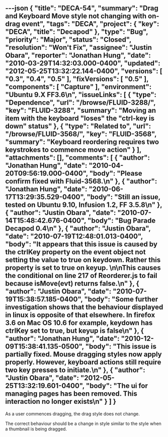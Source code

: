 ---json
{
  "title": "DECA-54",
  "summary": "Drag and Keyboard Move style not changing with on-drag event",
  "tags": "DECA",
  "project": {
    "key": "DECA",
    "title": "Decapod"
  },
  "type": "Bug",
  "priority": "Major",
  "status": "Closed",
  "resolution": "Won't Fix",
  "assignee": "Justin Obara",
  "reporter": "Jonathan Hung",
  "date": "2010-03-29T14:32:03.000-0400",
  "updated": "2012-05-25T13:32:22.144-0400",
  "versions": [
    "0.3",
    "0.4",
    "0.5"
  ],
  "fixVersions": [
    "0.5"
  ],
  "components": [
    "Capture"
  ],
  "environment": "Ubuntu 9.X FF3.6\n",
  "issueLinks": [
    {
      "type": "Dependence",
      "url": "/browse/FLUID-3288/",
      "key": "FLUID-3288",
      "summary": "Moving an item with the keyboard \"loses\" the \"ctrl-key is down\" status"
    },
    {
      "type": "Related to",
      "url": "/browse/FLUID-3568/",
      "key": "FLUID-3568",
      "summary": "Keyboard reordering requires two keystrokes to commence move action"
    }
  ],
  "attachments": [],
  "comments": [
    {
      "author": "Jonathan Hung",
      "date": "2010-04-20T09:56:19.000-0400",
      "body": "Please confirm fixed with Fluid-3568.\n"
    },
    {
      "author": "Jonathan Hung",
      "date": "2010-06-17T13:29:35.529-0400",
      "body": "Still an issue, tested on Ubuntu 9.10, Infusion 1.2, FF 3.5.8\n"
    },
    {
      "author": "Justin Obara",
      "date": "2010-07-14T15:48:42.676-0400",
      "body": "Bug Parade Decapod 0.4\n"
    },
    {
      "author": "Justin Obara",
      "date": "2010-07-19T12:48:01.013-0400",
      "body": "It appears that this issue is caused by the ctrlKey property on the event object not setting the value to true on keydown. Rather this property is set to true on keyup.&#x20;\n\nThis causes the conditional on line 217 of Reorderer.js to fail because isMove(evt) returns false.\n"
    },
    {
      "author": "Justin Obara",
      "date": "2010-07-19T15:38:57.185-0400",
      "body": "Some further investigation shows that the behaviour displayed in linux is opposite of that elsewhere. In firefox 3.6 on Mac OS 10.6 for example, keydown has ctrlKey set to true, but keyup is false\n"
    },
    {
      "author": "Jonathan Hung",
      "date": "2010-12-09T15:38:41.135-0500",
      "body": "This issue is partially fixed. Mouse dragging styles now apply properly. However, keyboard actions still require two key presses to initiate.\n"
    },
    {
      "author": "Justin Obara",
      "date": "2012-05-25T13:32:19.601-0400",
      "body": "The ui for managing pages has been removed. This interaction no longer exists\n"
    }
  ]
}
---
As a user commences dragging, the drag style does not change.

The correct behaviour should be a change in style similar to the style when a thumbnail is being dragged.

        